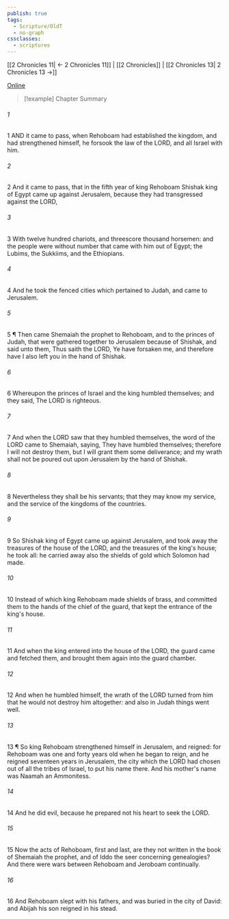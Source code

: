 ```yaml
---
publish: true
tags:
  - Scripture/OldT
  - no-graph
cssclasses:
  - scriptures
---
```

[[2 Chronicles 11| ← 2 Chronicles 11]] | [[2 Chronicles]] | [[2 Chronicles 13| 2 Chronicles 13 →]]

[Online](https://churchofjesuschrist.org/study/scriptures/ot/2-chr/12?lang=eng)

>[!example] Chapter Summary
>
###### 1
1 AND it came to pass, when Rehoboam had established the kingdom, and had strengthened himself, he forsook the law of the LORD, and all Israel with him.
###### 2
2 And it came to pass, that in the fifth year of king Rehoboam Shishak king of Egypt came up against Jerusalem, because they had transgressed against the LORD,
###### 3
3 With twelve hundred chariots, and threescore thousand horsemen: and the people were without number that came with him out of Egypt; the Lubims, the Sukkiims, and the Ethiopians.
###### 4
4 And he took the fenced cities which pertained to Judah, and came to Jerusalem.
###### 5
5 ¶ Then came Shemaiah the prophet to Rehoboam, and to the princes of Judah, that were gathered together to Jerusalem because of Shishak, and said unto them, Thus saith the LORD, Ye have forsaken me, and therefore have I also left you in the hand of Shishak.
###### 6
6 Whereupon the princes of Israel and the king humbled themselves; and they said, The LORD is righteous.
###### 7
7 And when the LORD saw that they humbled themselves, the word of the LORD came to Shemaiah, saying, They have humbled themselves; therefore I will not destroy them, but I will grant them some deliverance; and my wrath shall not be poured out upon Jerusalem by the hand of Shishak.
###### 8
8 Nevertheless they shall be his servants; that they may know my service, and the service of the kingdoms of the countries.
###### 9
9 So Shishak king of Egypt came up against Jerusalem, and took away the treasures of the house of the LORD, and the treasures of the king's house; he took all: he carried away also the shields of gold which Solomon had made.
###### 10
10 Instead of which king Rehoboam made shields of brass, and committed them to the hands of the chief of the guard, that kept the entrance of the king's house.
###### 11
11 And when the king entered into the house of the LORD, the guard came and fetched them, and brought them again into the guard chamber.
###### 12
12 And when he humbled himself, the wrath of the LORD turned from him that he would not destroy him altogether: and also in Judah things went well.
###### 13
13 ¶ So king Rehoboam strengthened himself in Jerusalem, and reigned: for Rehoboam was one and forty years old when he began to reign, and he reigned seventeen years in Jerusalem, the city which the LORD had chosen out of all the tribes of Israel, to put his name there.  And his mother's name was Naamah an Ammonitess.
###### 14
14 And he did evil, because he prepared not his heart to seek the LORD.
###### 15
15 Now the acts of Rehoboam, first and last, are they not written in the book of Shemaiah the prophet, and of Iddo the seer concerning genealogies?  And there were wars between Rehoboam and Jeroboam continually.
###### 16
16 And Rehoboam slept with his fathers, and was buried in the city of David: and Abijah his son reigned in his stead.



